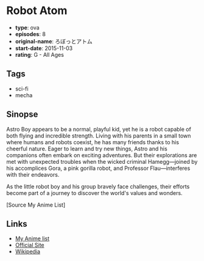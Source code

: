 # Robot Atom

-   **type**: ova
-   **episodes**: 8
-   **original-name**: ろぼっとアトム
-   **start-date**: 2015-11-03
-   **rating**: G - All Ages

## Tags

-   sci-fi
-   mecha

## Sinopse

Astro Boy appears to be a normal, playful kid, yet he is a robot capable of both flying and incredible strength. Living with his parents in a small town where humans and robots coexist, he has many friends thanks to his cheerful nature. Eager to learn and try new things, Astro and his companions often embark on exciting adventures. But their explorations are met with unexpected troubles when the wicked criminal Hamegg—joined by his accomplices Gora, a pink gorilla robot, and Professor Flau—interferes with their endeavors.

As the little robot boy and his group bravely face challenges, their efforts become part of a journey to discover the world's values and wonders.

[Source My Anime List]

## Links

-   [My Anime list](https://myanimelist.net/anime/40377/Robot_Atom)
-   [Official Site](https://tezukaosamu.net/en/news/?p=10574)
-   [Wikipedia](https://en.wikipedia.org/wiki/Little_Astro_Boy)
